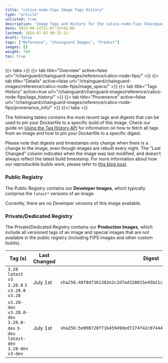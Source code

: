 ```yaml
---
title: "calico-node-fips Image Tags History"
type: "article"
unlisted: true
description: "Image Tags and History for the calico-node-fips Chainguard Image"
date: 2023-06-22T11:07:52+02:00
lastmod: 2024-07-02 00:32:13
draft: false
tags: ["Reference", "Chainguard Images", "Product"]
images: []
weight: 700
toc: true
---
```


{{< tabs >}}
{{< tab title="Overview" active=false url="/chainguard/chainguard-images/reference/calico-node-fips/" >}}
{{< tab title="Details" active=false url="/chainguard/chainguard-images/reference/calico-node-fips/image_specs/" >}}
{{< tab title="Tags History" active=true url="/chainguard/chainguard-images/reference/calico-node-fips/tags_history/" >}}
{{< tab title="Provenance" active=false url="/chainguard/chainguard-images/reference/calico-node-fips/provenance_info/" >}}
{{</ tabs >}}

The following tables contains the most recent tags and digests that can be used to pin your Dockerfile to a specific build of this image. Check our guide on [Using the Tag History API](/chainguard/chainguard-images/using-the-tag-history-api/) for information on how to fetch all tags from an image and how to pin your Dockerfile to a specific digest.

Please note that digests and timestamps only change when there is a change to the image, even though images are rebuilt every night. The "Last Changed" column indicates when the image was last modified, and doesn't always reflect the latest build timestamp. For more information about how our reproducible builds work, please refer to [this blog post](https://www.chainguard.dev/unchained/reproducing-chainguards-reproducible-image-builds).

### Public Registry
The Public Registry contains our **Developer Images**, which typically comprise the `latest*` versions of an image.

Currently, there are no Developer versions of this image available.

### Private/Dedicated Registry
The Private/Dedicated Registry contains our **Production Images**, which include all versioned tags of an image and special images that are not available in the public registry (including FIPS images and other custom builds).

| Tag (s)                                                                          | Last Changed | Digest                                                                    |
|----------------------------------------------------------------------------------|--------------|---------------------------------------------------------------------------|
|  `3.28` `latest` `v3` `3.28.0` `3` `v3.28.0` `v3.28`                             | July 1st     | `sha256:48f8df361382e2c2d7ad320815e45b21c985ce6c0989f7e8182a3c96fe60d9e7` |
|  `v3.28-dev` `v3.28.0-dev` `3.28.0-dev` `3-dev` `latest-dev` `3.28-dev` `v3-dev` | July 1st     | `sha256:5e098720f71b45949ded7274f42c074440f9e67c36945e46cd8e97322b39aed5` |

